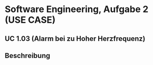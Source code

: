 # Software Engineering, Aufgabe 2 (USE CASE)
## UC 1.03 (Alarm bei zu Hoher Herzfrequenz)
## Beschreibung
### 
